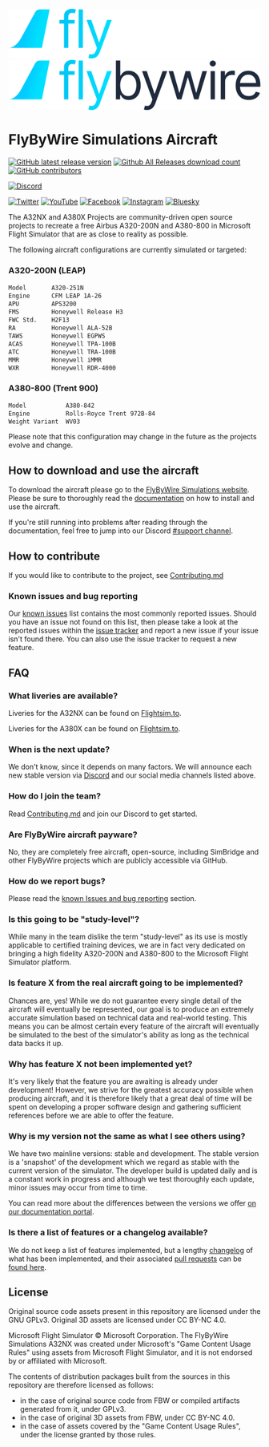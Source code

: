![FlyByWire Simulations](https://raw.githubusercontent.com/flybywiresim/branding/1391fc003d8b5d439d01ad86e2778ae0bfc8b682/tails-with-text/FBW-Color-Light.svg#gh-dark-mode-only)
![FlyByWire Simulations](https://github.com/flybywiresim/branding/blob/master/tails-with-text/FBW-Color-Dark.svg#gh-light-mode-only)

# FlyByWire Simulations Aircraft

[![GitHub latest release version](https://img.shields.io/github/v/release/flybywiresim/aircraft.svg?style=flat)](https://github.com/flybywiresim/a32nx/releases/latest)
[![Github All Releases download count](https://img.shields.io/github/downloads/flybywiresim/aircraft/total.svg?style=flat)](https://github.com/flybywiresim/a32nx/releases/latest)
[![GitHub contributors](https://img.shields.io/github/contributors/flybywiresim/aircraft.svg?style=flat)](https://github.com/flybywiresim/a32nx/graphs/contributors)

[![Discord](https://img.shields.io/discord/738864299392630914.svg?label=&logo=discord&logoColor=ffffff&color=7389D8&labelColor=6A7EC2)](https://discord.gg/flybywire)

[![Twitter](https://img.shields.io/badge/-@FlyByWireSim-e84393?label=&logo=twitter&logoColor=ffffff&color=6399AE&labelColor=00C2CB)](https://twitter.com/FlybywireSim)
[![YouTube](https://img.shields.io/badge/-FlyByWireSimulations-e84393?label=&logo=youtube&logoColor=ffffff&color=6399AE&labelColor=00C2CB)](https://www.youtube.com/c/FlyByWire-Simulations)
[![Facebook](https://img.shields.io/badge/-FlyByWireSimulations-e84393?label=&logo=facebook&logoColor=ffffff&color=6399AE&labelColor=00C2CB)](https://www.facebook.com/FlyByWireSimulations/)
[![Instagram](https://img.shields.io/badge/-@FlyByWireSim-e84393?label=&logo=instagram&logoColor=ffffff&color=6399AE&labelColor=00C2CB)](https://instagram.com/flybywiresim)
[![Bluesky](https://img.shields.io/badge/-@FlyByWireSim-e84393?label=&logo=Bluesky&logoColor=ffffff&color=6399AE&labelColor=00C2CB)](https://bsky.app/profile/flybywiresim.com)

The A32NX and A380X Projects are community-driven open source projects to recreate a free Airbus A320-200N and A380-800 in Microsoft Flight Simulator that are as close to reality as possible.

The following aircraft configurations are currently simulated or targeted:

### A320-200N (LEAP)

 ```
 Model       A320-251N
 Engine      CFM LEAP 1A-26
 APU         APS3200
 FMS         Honeywell Release H3
 FWC Std.    H2F13
 RA          Honeywell ALA-52B
 TAWS        Honeywell EGPWS
 ACAS        Honeywell TPA-100B
 ATC         Honeywell TRA-100B
 MMR         Honeywell iMMR
 WXR         Honeywell RDR-4000
 ```

### A380-800 (Trent 900)

```
Model           A380-842
Engine          Rolls-Royce Trent 972B-84
Weight Variant  WV03
```

Please note that this configuration may change in the future as the projects evolve and change.

## How to download and use the aircraft

To download the aircraft please go to the [FlyByWire Simulations website](https://flybywiresim.com). Please be sure to thoroughly read the [documentation](https://docs.flybywiresim.com) on how to install and use the aircraft.

If you're still running into problems after reading through the documentation, feel free to jump into our Discord [#support channel](https://discord.gg/snueqJjDUN).

## How to contribute

If you would like to contribute to the project, see [Contributing.md](.github/Contributing.md)

### Known issues and bug reporting

Our [known issues](https://docs.flybywiresim.com/aircraft/support/known-issues/) list contains the most commonly reported issues. Should you have an issue not found on this list, then please take a look at the reported issues within the [issue tracker](https://github.com/flybywiresim/aircraft/issues/) and report a new issue if your issue isn't found there. You can also use the issue tracker to request a new feature.

## FAQ

### What liveries are available?

Liveries for the A32NX can be found on [Flightsim.to](https://flightsim.to/c/liveries/flybywire-a32nx/). 

Liveries for the A380X can be found on [Flightsim.to](https://flightsim.to/liveries/flybywire-a380x/).

### When is the next update?

We don't know, since it depends on many factors. We will announce each new stable version via [Discord](https://discord.gg/flybywire) and our social media channels listed above.

### How do I join the team?

Read [Contributing.md](.github/Contributing.md) and join our Discord to get started.

### Are FlyByWire aircraft payware?

No, they are completely free aircraft, open-source, including SimBridge and other FlyByWire projects which are publicly accessible via GitHub.

### How do we report bugs?

Please read the [known Issues and bug reporting](#known-issues-and-bug-reporting) section.

### Is this going to be "study-level"?

While many in the team dislike the term "study-level" as its use is mostly applicable to certified training devices, we are in fact very dedicated on bringing a high fidelity A320-200N and A380-800 to the Microsoft Flight Simulator platform.

### Is feature X from the real aircraft going to be implemented?

Chances are, yes! While we do not guarantee every single detail of the aircraft will eventually be represented, our goal is to produce an extremely accurate simulation based on technical data and real-world testing. This means you can be almost certain every feature of the aircraft will eventually be simulated to the best of the simulator's ability as long as the technical data backs it up.

### Why has feature X not been implemented yet?

It's very likely that the feature you are awaiting is already under development! However, we strive for the greatest accuracy possible when producing aircraft, and it is therefore likely that a great deal of time will be spent on developing a proper software design and gathering sufficient references before we are able to offer the feature.

### Why is my version not the same as what I see others using?

We have two mainline versions: stable and development. The stable version is a 'snapshot' of the development which we regard as stable with the current version of the simulator. The developer build is updated daily and is a constant work in progress and although we test thoroughly each update, minor issues may occur from time to time.

You can read more about the differences between the versions we offer [on our documentation portal](https://docs.flybywiresim.com/fbw-a32nx/fbw-versions/).

### Is there a list of features or a changelog available?

We do not keep a list of features implemented, but a lengthy [changelog](https://github.com/flybywiresim/aircraft/blob/master/.github/CHANGELOG.md) of what has been implemented, and their associated [pull requests](https://github.com/flybywiresim/aircraft/pulls) can be [found here](https://github.com/flybywiresim/aircraft/blob/master/.github/CHANGELOG.md).

## License

Original source code assets present in this repository are licensed under the GNU GPLv3.
Original 3D assets are licensed under CC BY-NC 4.0.

Microsoft Flight Simulator © Microsoft Corporation. The FlyByWire Simulations A32NX was created under Microsoft's "Game Content Usage Rules" using assets from Microsoft Flight Simulator, and it is not endorsed by or affiliated with Microsoft.

The contents of distribution packages built from the sources in this repository are therefore licensed as follows:

- in the case of original source code from FBW or compiled artifacts generated from it, under GPLv3.
- in the case of original 3D assets from FBW, under CC BY-NC 4.0.
- in the case of assets covered by the "Game Content Usage Rules", under the license granted by those rules.
